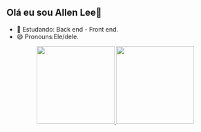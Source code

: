 ## Olá eu sou Allen Lee👋

- 🌱 Estudando: Back end - Front end.
- 😄 Pronouns:Ele/dele.
<div align="center">
  <a href="https://github.com/printAllen-Lee">
  <img height="180em" src="https://github-readme-stats.vercel.app/api?username=printAllen-Lee&show_icons=true&theme=dracula&include_all_commits=true&count_private=true"/>
  <img height="180em" src="https://github-readme-stats.vercel.app/api/top-langs/?username=printAllen-Lee&layout=compact&langs_count=7&theme=dracula"/>
</div>

